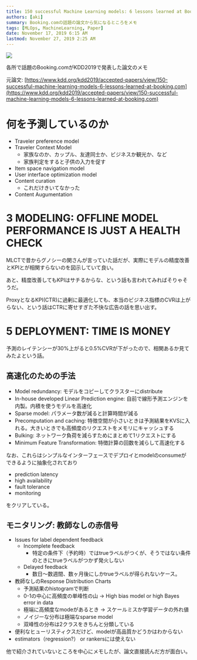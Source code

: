```yaml
---
title: 150 successful Machine Learning models: 6 lessons learned at Booking.comのメモ
authors: [aki]
summary: Booking.comの話題の論文から気になるところをメモ
tags: [MLOps, MachineLearning, Paper]
date: November 17, 2019 6:15 AM
lastmod: November 27, 2019 2:25 AM
---
```



![](https://images.unsplash.com/photo-1571942790878-b43e71f29476?ixlib=rb-1.2.1&q=85&fm=jpg&crop=entropy&cs=srgb)

各所で話題のBooking.comがKDD2019で発表した論文のメモ

元論文: [https://www.kdd.org/kdd2019/accepted-papers/view/150-successful-machine-learning-models-6-lessons-learned-at-booking.com](https://www.kdd.org/kdd2019/accepted-papers/view/150-successful-machine-learning-models-6-lessons-learned-at-booking.com)

# 何を予測しているのか

- Traveler preference model
- Traveler Context Model
    - 家族なのか、カップル、友達同士か、ビジネスか観光か、など
    - 家族判定をすると子供の入力を促す
- Item space navigation model
- User interface optimization model
- Content curation
    - これだけきいてなかった
- Content Augumentation

# 3 MODELING: OFFLINE MODEL PERFORMANCE IS JUST A HEALTH CHECK

MLCTで昔からグノシーの関さんが言っていた話だが、実際にモデルの精度改善とKPIとが相関すらないのを図示していて良い。

あと、精度改善してもKPIはサチるからな、という話も言われてみればそりゃそうだ。

ProxyとなるKPI(CTR)に過剰に最適化しても、本当のビジネス指標のCVRは上がらない、という話はCTRに寄せすぎた不快な広告の話を思い出す。

# 5 DEPLOYMENT: TIME IS MONEY

予測のレイテンシーが30%上がると0.5%CVRが下がったので、相関あるか見てみたよという話。

## 高速化のための手法

- Model redundancy: モデルをコピーしてクラスターにdistribute
- In-house developed Linear Prediction engine: 自前で線形予測エンジンを内製。内積を使うモデルを高速化
- Sparse model: パラメータ数が減ると計算時間が減る
- Precomputation and caching: 特徴空間が小さいときは予測結果をKVSに入れる。大きいときでも高頻度のリクエストをメモリにキャッシュする
- Bulking: ネットワーク負荷を減らすためにまとめて1リクエストにする
- Minimum Feature Transformation: 特徴計算の回数を減らして高速化する

なお、これらはシンプルなインターフェースでデプロイとmodelのconsumeができるように抽象化されており

- prediction latency
- high availability
- fault tolerance
- monitoring

をクリアしている。

## モニタリング: 教師なしの赤信号

- Issues for label dependent feedback
    - Incomplete feedback
        - 特定の条件下（予約時）ではtrueラベルがつくが、そうではない条件のときにtrueラベルがつかず発火しない
    - Delayed feedback
        - 数日〜数週間、数ヶ月後にしかtrueラベルが得られないケース。
- 教師なしのResponse Distribution Charts
    - 予測結果のhistogramで判断
    - 0-1の中心に高頻度の単峰性の山 → High bias model or high Bayes error in data
    - 極端に高頻度なmodeがあるとき → スケールミスか学習データの外れ値
    - ノイジーな分布は極端なsparse model
    - 双峰性の分布は2クラスをきちんと分類している
- 便利なヒューリスティクスだけど、modelが高品質かどうかはわからない
- estimators（regression?） or rankersには使えない

他で紹介されていないところを中心にメモしたが、論文直接読んだ方が面白い。
